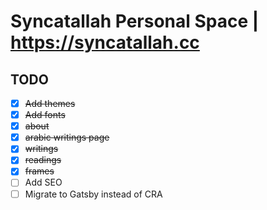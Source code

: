 # Syncatallah Personal Space | https://syncatallah.cc

## TODO 
- [x] ~~Add themes~~
- [x] ~~Add fonts~~
- [x] ~~about~~
- [x] ~~arabic writings page~~
- [x] ~~writings~~
- [x] ~~readings~~
- [x] ~~frames~~
- [ ] Add SEO
- [ ] Migrate to Gatsby instead of CRA